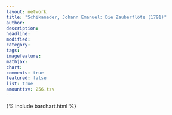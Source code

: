 ```yaml
---
layout: network
title: "Schikaneder, Johann Emanuel: Die Zauberflöte (1791)"
author:
description:
headline:
modified:
category:
tags:
imagefeature: 
mathjax: 
chart: 
comments: true
featured: false
list: true
amounttsv: 256.tsv
---
```

{% include barchart.html %}

